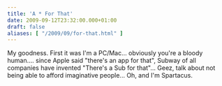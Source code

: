 ```yaml
---
title: 'A * For That'
date: 2009-09-12T23:32:00.000+01:00
draft: false
aliases: [ "/2009/09/for-that.html" ]
---
```


My goodness. First it was I'm a PC/Mac... obviously you're a bloody human.... since Apple said "there's an app for that", Subway of all companies have invented "There's a Sub for that"... Geez, talk about not being able to afford imaginative people... Oh, and I'm Spartacus.
